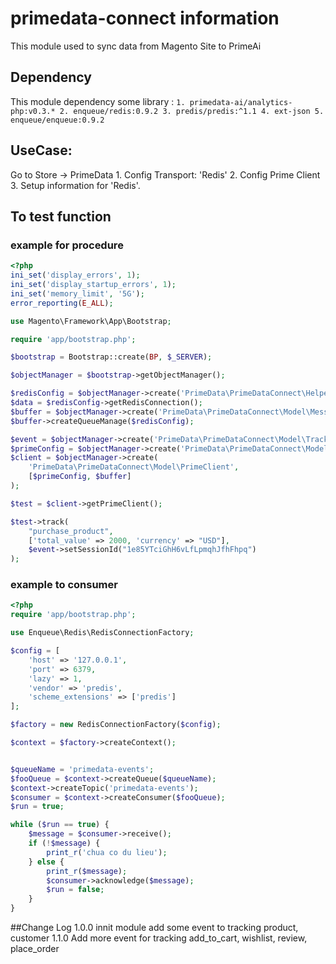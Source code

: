 # primedata-connect information
This module used to sync data from Magento Site to PrimeAi 

## Dependency
This module dependency some library :
    `
    1. primedata-ai/analytics-php:v0.3.*
    2. enqueue/redis:0.9.2
    3. predis/predis:^1.1
    4. ext-json
    5. enqueue/enqueue:0.9.2
    `
## UseCase:
Go to Store -> PrimeData 
    1. Config Transport: 'Redis' 
    2. Config Prime Client
    3. Setup information for 'Redis'.
## To test function
###  example for procedure
```php
<?php
ini_set('display_errors', 1);
ini_set('display_startup_errors', 1);
ini_set('memory_limit', '5G');
error_reporting(E_ALL);

use Magento\Framework\App\Bootstrap;

require 'app/bootstrap.php';

$bootstrap = Bootstrap::create(BP, $_SERVER);

$objectManager = $bootstrap->getObjectManager();

$redisConfig = $objectManager->create('PrimeData\PrimeDataConnect\Helper\RedisConfig');
$data = $redisConfig->getRedisConnection();
$buffer = $objectManager->create('PrimeData\PrimeDataConnect\Model\MessageQueue\QueueBuffer');
$buffer->createQueueManage($redisConfig);

$event = $objectManager->create('PrimeData\PrimeDataConnect\Model\Tracking\PrimeEvent');
$primeConfig = $objectManager->create('PrimeData\PrimeDataConnect\Model\PrimeConfig');
$client = $objectManager->create(
    'PrimeData\PrimeDataConnect\Model\PrimeClient',
    [$primeConfig, $buffer]
);

$test = $client->getPrimeClient();

$test->track(
    "purchase_product",
    ['total_value' => 2000, 'currency' => "USD"],
    $event->setSessionId("1e85YTciGhH6vLfLpmqhJfhFhpq")
);
```
### example to consumer
```php
<?php
require 'app/bootstrap.php';

use Enqueue\Redis\RedisConnectionFactory;

$config = [
    'host' => '127.0.0.1',
    'port' => 6379,
    'lazy' => 1,
    'vendor' => 'predis',
    'scheme_extensions' => ['predis']
];

$factory = new RedisConnectionFactory($config);

$context = $factory->createContext();


$queueName = 'primedata-events';
$fooQueue = $context->createQueue($queueName);
$context->createTopic('primedata-events');
$consumer = $context->createConsumer($fooQueue);
$run = true;

while ($run == true) {
    $message = $consumer->receive();
    if (!$message) {
        print_r('chua co du lieu');
    } else {
        print_r($message);
        $consumer->acknowledge($message);
        $run = false;
    }
}
```
##Change Log
1.0.0 innit module add some event to tracking product, customer
1.1.0 Add more event for tracking add_to_cart, wishlist, review, place_order
